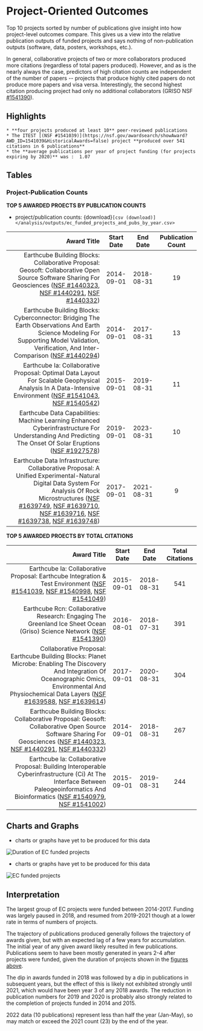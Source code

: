 # Project-Oriented Outcomes 

Top 10 projects sorted by number of publications give insight into how project-level outcomes compare.  This gives us a view into the relative publication outputs of funded projects and says nothing of non-publication outputs (software, data, posters, workshops, etc.).  

In general, collaborative projects of two or more collaborators produced more citations (regardless of total papers produced).  However, and as is the nearly always the case, predictors of high citation counts are independent of the number of papers -- projects that produce highly cited papers do not produce more papers and visa versa.  Interestingly, the second highest citation producing project had only no additional collaborators (GRISO NSF [#1541390](https://nsf.gov/awardsearch/showAward?AWD_ID=1541390&HistoricalAwards=false)).





## Highlights
```{admonition} Project Highlights
* **four projects produced at least 10** peer-reviewed publications
* The ITEST [(NSF #1541039)](https://nsf.gov/awardsearch/showAward?AWD_ID=1541039&HistoricalAwards=false) project **produced over 541 citations in 6 publications**
* the **average publications per year of project funding (for projects expiring by 2020)** was :  1.07
```

## Tables

### Project-Publication Counts


**TOP 5 AWARDED PROECTS BY PUBLICATION COUNTS**

* project/publication counts: {download}`[csv (download)]</analysis/outputs/ec_funded_projects_and_pubs_by_year.csv>`

| Award Title | Start Date | End Date | Publication Count |
|---:|:--:|:--:|:--:|
| Earthcube Building Blocks: Collaborative Proposal: Geosoft: Collaborative Open Source Software Sharing For Geosciences ([NSF #1440323](https://nsf.gov/awardsearch/showAward?AWD_ID=1440323&HistoricalAwards=false), [NSF #1440291](https://nsf.gov/awardsearch/showAward?AWD_ID=1440291&HistoricalAwards=false), [NSF #1440332](https://nsf.gov/awardsearch/showAward?AWD_ID=1440332&HistoricalAwards=false)) | 2014-09-01 | 2018-08-31 | 19 |
| Earthcube Building Blocks: Cyberconnector: Bridging The Earth Observations And Earth Science Modeling For Supporting Model Validation, Verification, And Inter-Comparison ([NSF #1440294](https://nsf.gov/awardsearch/showAward?AWD_ID=1440294&HistoricalAwards=false)) | 2014-09-01 | 2017-08-31 | 13 |
| Earthcube Ia: Collaborative Proposal: Optimal Data Layout For Scalable Geophysical Analysis In A Data-Intensive Environment ([NSF #1541043](https://nsf.gov/awardsearch/showAward?AWD_ID=1541043&HistoricalAwards=false), [NSF #1540542](https://nsf.gov/awardsearch/showAward?AWD_ID=1540542&HistoricalAwards=false)) | 2015-09-01 | 2019-08-31 | 11 |
| Earthcube Data Capabilities: Machine Learning Enhanced Cyberinfrastructure For Understanding And Predicting The Onset Of Solar Eruptions ([NSF #1927578](https://nsf.gov/awardsearch/showAward?AWD_ID=1927578&HistoricalAwards=false)) | 2019-09-01 | 2023-08-31 | 10 |
| Earthcube Data Infrastructure: Collaborative Proposal: A Unified Experimental-Natural Digital Data System For Analysis Of Rock Microstructures ([NSF #1639749](https://nsf.gov/awardsearch/showAward?AWD_ID=1639749&HistoricalAwards=false), [NSF #1639710](https://nsf.gov/awardsearch/showAward?AWD_ID=1639710&HistoricalAwards=false), [NSF #1639716](https://nsf.gov/awardsearch/showAward?AWD_ID=1639716&HistoricalAwards=false), [NSF #1639738](https://nsf.gov/awardsearch/showAward?AWD_ID=1639738&HistoricalAwards=false), [NSF #1639748](https://nsf.gov/awardsearch/showAward?AWD_ID=1639748&HistoricalAwards=false)) | 2017-09-01 | 2021-08-31 | 9 |


**TOP 5 AWARDED PROECTS BY TOTAL CITATIONS**

| Award Title | Start Date | End Date | Total Citations |
|---:|:--:|:--:|:--:|
| Earthcube Ia: Collaborative Proposal: Earthcube Integration & Test Environment ([NSF #1541039](https://nsf.gov/awardsearch/showAward?AWD_ID=1541039&HistoricalAwards=false), [NSF #1540998](https://nsf.gov/awardsearch/showAward?AWD_ID=1540998&HistoricalAwards=false), [NSF #1541049](https://nsf.gov/awardsearch/showAward?AWD_ID=1541049&HistoricalAwards=false)) | 2015-09-01 | 2018-08-31 | 541 |
| Earthcube Rcn: Collaborative Research: Engaging The Greenland Ice Sheet Ocean (Griso) Science Network ([NSF #1541390](https://nsf.gov/awardsearch/showAward?AWD_ID=1541390&HistoricalAwards=false)) | 2016-08-01 | 2018-07-31 | 391 |
| Collaborative Proposal: Earthcube Building Blocks: Planet Microbe: Enabling The Discovery And Integration Of Oceanographic Omics, Environmental And Physiochemical Data Layers ([NSF #1639588](https://nsf.gov/awardsearch/showAward?AWD_ID=1639588&HistoricalAwards=false), [NSF #1639614](https://nsf.gov/awardsearch/showAward?AWD_ID=1639614&HistoricalAwards=false)) | 2017-09-01 | 2020-08-31 | 304 |
| Earthcube Building Blocks: Collaborative Proposal: Geosoft: Collaborative Open Source Software Sharing For Geosciences ([NSF #1440323](https://nsf.gov/awardsearch/showAward?AWD_ID=1440323&HistoricalAwards=false), [NSF #1440291](https://nsf.gov/awardsearch/showAward?AWD_ID=1440291&HistoricalAwards=false), [NSF #1440332](https://nsf.gov/awardsearch/showAward?AWD_ID=1440332&HistoricalAwards=false)) | 2014-09-01 | 2018-08-31 | 267 |
| Earthcube Ia: Collaborative Proposal: Building Interoperable Cyberinfrastructure (Ci) At The Interface Between Paleogeoinformatics And Bioinformatics ([NSF #1540979](https://nsf.gov/awardsearch/showAward?AWD_ID=1540979&HistoricalAwards=false), [NSF #1541002](https://nsf.gov/awardsearch/showAward?AWD_ID=1541002&HistoricalAwards=false)) | 2015-09-01 | 2019-08-31 | 244 |

<!--
### Top 10 Projects By Total Citations

* download [csv](/analysis/notebooks/outputs/stub), [markdown](/analysis/notebooks/outputs/stub)

|Project Title | Awardee | Start Date | End Date | Citations | Publications  |
|----------------:|---------------|---------------|---------------|---------|---------|
| EarthCube IA: Collaborative Proposal: EarthCube Integration & Test Environment ([NSF #1541039](https://nsf.gov/awardsearch/showAward?AWD_ID=1541039&HistoricalAwards=false)) | UNIVERSITY OF ALABAMA IN HUNTSVILLE | 9/9/2015 | 8/31/2018 | 503 | 6 |

-->

## Charts and Graphs 

* charts or graphs have yet to be produced for this data

![Duration of EC funded projects](/analysis/outputs/fig_ec_project_duration.png)

* charts or graphs have yet to be produced for this data

![EC funded projects](/analysis/outputs/fig_funded_projects_by_year.png)




## Interpretation

The largest group of EC projects were funded between 2014-2017. Funding was largely paused in 2018, and resumed from 2019-2021 though at a lower rate in terms of numbers of projects.

The trajectory of publications produced generally follows the trajectory of awards given, but with an expected lag of a few years for accumulation. The initial year of any given award likely resulted in few publications. Publications seem to have been mostly generated in years 2-4 after projects were funded, given the duration of projects shown in the [figures above](#charts-and-graphs).

The dip in awards funded in 2018 was followed by a dip in publications in subsequent years, but the effect of this is likely not exhibited strongly until 2021, which would have been year 3 of any 2018 awards. The reduction in publication numbers for 2019 and 2020 is probably also strongly related to the completion of projects funded in 2014 and 2015.

2022 data (10 publications) represent less than half the year (Jan-May), so may match or exceed the 2021 count (23) by the end of the year. 